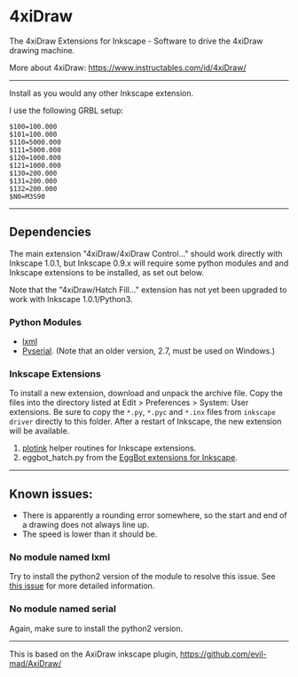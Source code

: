 # 4xiDraw

The 4xiDraw Extensions for Inkscape - Software to drive the 4xiDraw drawing machine.

More about 4xiDraw:  https://www.instructables.com/id/4xiDraw/

---------


Install as you would any other Inkscape extension.

I use the following GRBL setup:

```
$100=100.000
$101=100.000
$110=5000.000
$111=5000.000
$120=1000.000
$121=1000.000
$130=200.000
$131=200.000
$132=200.000
$N0=M3S90
```

---------

## Dependencies

The main extension "4xiDraw/4xiDraw Control..." should work directly with Inkscape 1.0.1, but Inkscape 0.9.x will require some python modules and and Inkscape extensions to be installed, as set out below.

Note that the "4xiDraw/Hatch Fill..." extension has not yet been upgraded to work with Inkscape 1.0.1/Python3.

### Python Modules

- [lxml](https://lxml.de/)
- [Pyserial](https://pypi.python.org/pypi/pyserial). (Note that an older version, 2.7, must be used on Windows.)

### Inkscape Extensions

To install a new extension, download and unpack the archive file. Copy the files into the directory listed at Edit > Preferences > System: User extensions. Be sure to copy the `*.py`, `*.pyc` and `*.inx` files from `inkscape driver` directly to this folder. After a restart of Inkscape, the new extension will be available.

1. [plotink](https://github.com/evil-mad/plotink) helper routines for Inkscape extensions.
2. eggbot_hatch.py from the [EggBot extensions for Inkscape](https://github.com/evil-mad/EggBot/).

---------

## Known issues:

- There is apparently a rounding error somewhere, so the start and end of a drawing does not always line up.
- The speed is lower than it should be.

### No module named lxml

Try to install the python2 version of the module to resolve this issue. See [this issue](https://github.com/NixOS/nixpkgs/issues/31800) for more detailed information.

### No module named serial

Again, make sure to install the python2 version.


---------

This is based on the AxiDraw inkscape plugin, https://github.com/evil-mad/AxiDraw/
